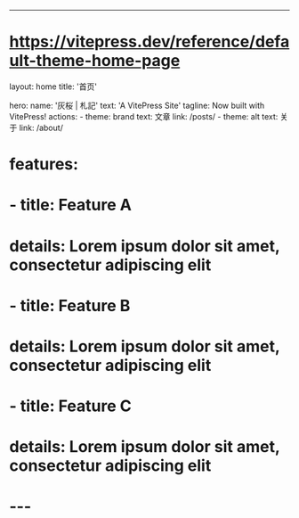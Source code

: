 ---
# https://vitepress.dev/reference/default-theme-home-page
layout: home
title: '首页'

hero:
  name: '灰桜 | 札記'
  text: 'A VitePress Site'
  tagline: Now built with VitePress!
  actions:
    - theme: brand
      text: 文章
      link: /posts/
    - theme: alt
      text: 关于
      link: /about/

# features:
#   - title: Feature A
#     details: Lorem ipsum dolor sit amet, consectetur adipiscing elit
#   - title: Feature B
#     details: Lorem ipsum dolor sit amet, consectetur adipiscing elit
#   - title: Feature C
#     details: Lorem ipsum dolor sit amet, consectetur adipiscing elit
# ---
